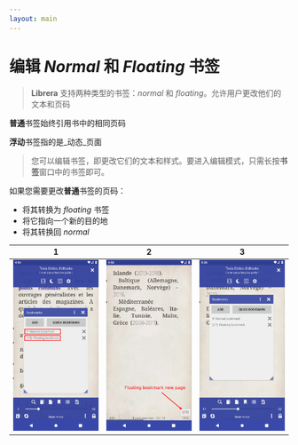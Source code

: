 ```yaml
---
layout: main
---
```


# 编辑 _Normal_ 和 _Floating_ 书签

> **Librera** 支持两种类型的书签：_normal_ 和 _floating_。允许用户更改他们的文本和页码

**普通**书签始终引用书中的相同页码

**浮动**书签指的是_动态_页面

> 您可以编辑书签，即更改它们的文本和样式。要进入编辑模式，只需长按**书签**窗口中的书签即可。

如果您需要更改**普通**书签的页码：
- 将其转换为 _floating_ 书签
- 将它指向一个新的目的地
- 将其转换回 _normal_


|1|2|3|
|-|-|-|
|![](1.png)|![](2.png)|![](3.png)|


